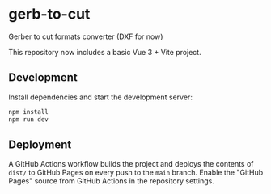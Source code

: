 # gerb-to-cut

Gerber to cut formats converter (DXF for now)

This repository now includes a basic Vue 3 + Vite project.

## Development

Install dependencies and start the development server:

```bash
npm install
npm run dev
```

## Deployment

A GitHub Actions workflow builds the project and deploys the contents of `dist/` to GitHub Pages on every push to the `main` branch. Enable the "GitHub Pages" source from GitHub Actions in the repository settings.
